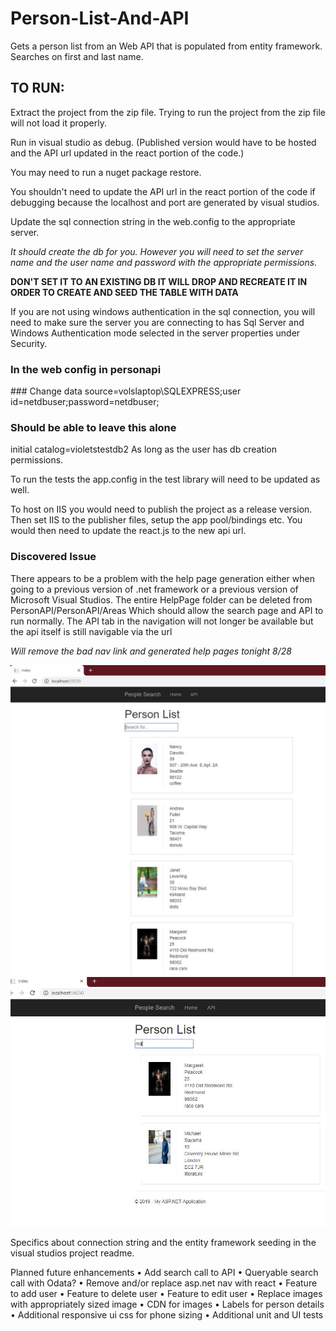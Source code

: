 # Person-List-And-API
Gets a person list from an Web API that is populated from entity framework.  Searches on first and last name.

## TO RUN:
Extract the project from the zip file. 
Trying to run the project from the zip file will not load it properly. 

Run in visual studio as debug.  (Published version would have to be hosted and the API url updated in the react portion of the code.)

You may need to run a nuget package restore.
  
You shouldn't need to update the API url in the react portion of the code if debugging because the localhost and port are generated by visual studios.

Update the sql connection string in the web.config to the appropriate server.  

*It should create the db for you.  However you will need to set the server name and the user name and password with the appropriate permissions.* 

**DON'T SET IT TO AN EXISTING DB IT WILL DROP AND RECREATE IT IN ORDER TO CREATE AND SEED THE TABLE WITH DATA**

If you are not using windows authentication in the sql connection, you will need to make sure the server you are connecting to has Sql Server and Windows Authentication mode selected
in the server properties under Security. 

### In the web config in personapi
 <add name="PersonEntities" connectionString="metadata=res://*/Models.PersonModel.csdl|res://*/Models.PersonModel.ssdl|res://*/Models.PersonModel.msl;provider=System.Data.SqlClient;provider connection string=&quot;data source=volslaptop\SQLEXPRESS;initial catalog=violetstestdb2;user id=netdbuser;password=netdbuser;MultipleActiveResultSets=True;App=EntityFramework&quot;" providerName="System.Data.EntityClient"/>
### Change 
data source=volslaptop\SQLEXPRESS;user id=netdbuser;password=netdbuser;

### Should be able to leave this alone
initial catalog=violetstestdb2
As long as the user has db creation permissions.  

To run the tests the app.config in the test library will need to be updated as well.  

To host on IIS you would need to publish the project as a release version. Then set IIS to the publisher files, setup the app pool/bindings etc. You would then need to update the react.js to the new api url. 

### Discovered Issue

There appears to be a problem with the help page generation either when going to a previous version of .net framework or a previous version of Microsoft Visual Studios. The entire HelpPage folder can be deleted from PersonAPI/PersonAPI/Areas 
Which should allow the search page and API to run normally.  The API tab in the navigation will not longer be available but the api itself is still navigable via the url 

*Will remove the bad nav link and generated help pages tonight 8/28*

![Image of the Initial Search Page](https://github.com/visgitprojects/Person-List-And-API/blob/master/PersonAPI/PersonAPI/Content/Examples/initiallist.JPG)
![Image of Search on Last name and First Name](PersonAPI/PersonAPI/Content/Examples/searchbylastnameandfirstnameresults.JPG)

Specifics about connection string and the entity framework seeding in the visual studios project readme. 

Planned future enhancements
• Add search call to API
  • Queryable search call with Odata? 
• Remove and/or replace asp.net nav with react 
• Feature to add user
• Feature to delete user
• Feature to edit user
• Replace images with appropriately sized image
• CDN for images
• Labels for person details
• Additional responsive ui css for phone sizing
• Additional unit and UI tests 
